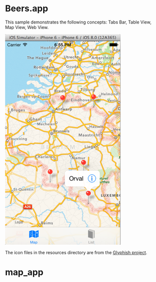 Beers.app
=========

This sample demonstrates the following concepts: Tabs Bar, Table View, Map View, Web View.

![ScreenShot](screenshot.png)

The icon files in the resources directory are from the [Glyphish project](http://glyphish.com).
# map_app
